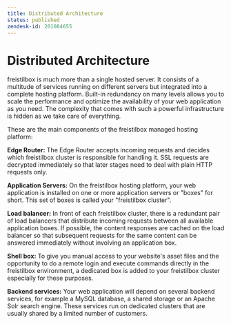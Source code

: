```yaml
---
title: Distributed Architecture
status: published
zendesk-id: 201084655
---
```


# Distributed Architecture

freistilbox is much more than a single hosted server. It consists of a multitude
of services running on different servers but integrated into a complete hosting
platform. Built-in redundancy on many levels allows you to scale the performance
and optimize the availability of your web application as you need. The
complexity that comes with such a powerful infrastructure is hidden as we take
care of everything.

These are the main components of the freistilbox managed hosting platform:

**Edge Router:** The Edge Router accepts incoming requests and decides which
freistilbox cluster is responsible for handling it. SSL requests are decrypted
immediately so that later stages need to deal with plain HTTP requests only.

**Application Servers:** On the freistilbox hosting platform, your web
application is installed on one or more application servers or "boxes" for
short. This set of boxes is called your "freistilbox cluster".

**Load balancer:** In front of each freistilbox cluster, there is a redundant
pair of load balancers that distribute incoming requests between all available
application boxes. If possible, the content responses are cached on the load
balancer so that subsequent requests for the same content can be answered
immediately without involving an application box.

**Shell box:** To give you manual access to your website's asset files and the
opportunity to do a remote login and execute commands directly in the
freistilbox environment, a dedicated box is added to your freistilbox cluster
especially for these purposes.

**Backend services:** Your web application will depend on several backend
services, for example a MySQL database, a shared storage or an Apache Solr
search engine. These services run on dedicated clusters that are usually shared
by a limited number of customers.
